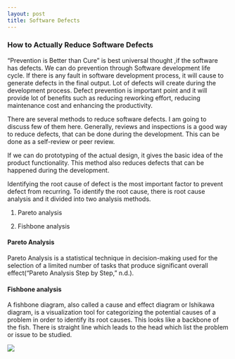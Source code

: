 ```yaml
---
layout: post
title: Software Defects
---
```


### How to Actually Reduce Software Defects

“Prevention is Better than Cure” is best universal thought ,if the software has defects. We can do prevention through Software development life cycle. If there is any fault in software development process, it will cause to generate defects in  the final output. Lot of defects will create during the development process. Defect prevention is important point and it will provide lot of benefits such as reducing reworking effort, reducing maintenance cost and enhancing the productivity.

There are several methods to reduce software defects. I am going to discuss few of them here. Generally, reviews and inspections is a good way to reduce defects, that can be done during  the development. This can be done as a self-review or peer review. 

If we can do prototyping of the actual design, it gives the basic idea of the product functionality. This method also reduces defects that can be happened during the development.

Identifying the  root cause of defect is  the most important factor to prevent defect from recurring. To identify  the root cause, there is root cause analysis and it divided into two analysis methods.

01. Pareto analysis

02. Fishbone analysis

#### Pareto Analysis

Pareto Analysis is a statistical technique in decision-making used for the selection of a limited number of tasks that produce significant overall effect(“Pareto Analysis Step by Step,” n.d.).


#### Fishbone analysis

A fishbone diagram, also called a cause and effect diagram or Ishikawa diagram, is a visualization tool for categorizing the potential causes of a problem in order to identify its root causes. This  looks like a backbone of the fish. There is straight line which leads to the head which list the problem or issue to be studied. 

![]({{site.baseurl}}/assets/img/SoftwareDefects/image1.png)

